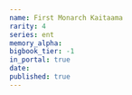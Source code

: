 ```yaml
---
name: First Monarch Kaitaama
rarity: 4
series: ent
memory_alpha:
bigbook_tier: -1
in_portal: true
date:
published: true
---
```



